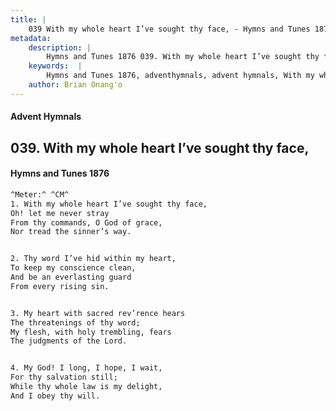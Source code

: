 ```yaml
---
title: |
    039 With my whole heart I’ve sought thy face, - Hymns and Tunes 1876
metadata:
    description: |
        Hymns and Tunes 1876 039. With my whole heart I’ve sought thy face,. Oh! let me never stray From thy commands, O God of grace, Nor tread the sinner’s way. 
    keywords:  |
        Hymns and Tunes 1876, adventhymnals, advent hymnals, With my whole heart I’ve sought thy face,, Oh! let me never stray, 
    author: Brian Onang'o
---
```


#### Advent Hymnals
## 039. With my whole heart I’ve sought thy face,
####  Hymns and Tunes 1876

```txt
^Meter:^ ^CM^
1. With my whole heart I’ve sought thy face,
Oh! let me never stray
From thy commands, O God of grace,
Nor tread the sinner’s way.


2. Thy word I’ve hid within my heart,
To keep my conscience clean,
And be an everlasting guard
From every rising sin.


3. My heart with sacred rev’rence hears
The threatenings of thy word;
My flesh, with holy trembling, fears
The judgments of the Lord.


4. My God! I long, I hope, I wait,
For thy salvation still;
While thy whole law is my delight,
And I obey thy will.
```